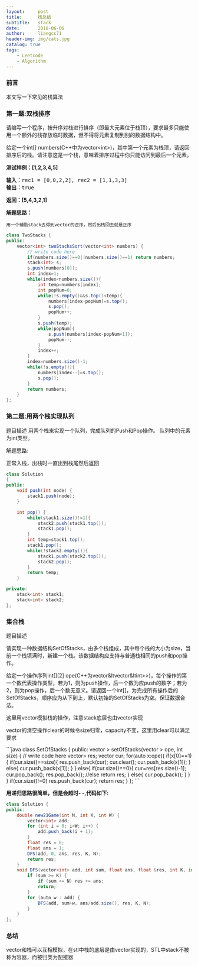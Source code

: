 ```yaml
---
layout:     post
title:      栈总结
subtitle:   stack
date:       2018-06-06
author:     liangcs71
header-img: img/cats.jpg
catalog: true
tags:
    - Leetcode
    - Algorithm
---
```



### 前言

本文写一下常见的栈算法

### 第一题:双栈排序

<p>请编写一个程序，按升序对栈进行排序（即最大元素位于栈顶），要求最多只能使用一个额外的栈存放临时数据，但不得将元素复制到别的数据结构中。</p>

<p>给定一个int[] numbers(C++中为vector&ltint>)，其中第一个元素为栈顶，请返回排序后的栈。请注意这是一个栈，意味着排序过程中你只能访问到最后一个元素。</p>

<p><strong>测试样例：[1,2,3,4,5]</strong></p>

<pre><strong>输入：</strong>rec1 = [0,0,2,2], rec2 = [1,1,3,3]
<strong>输出：</strong>true
</pre>

<p><strong>返回：[5,4,3,2,1]</strong></p>


<p><strong>解题思路：</strong></p>

	用一个辅助stack去得到vector的逆序，然后出栈回去就是正序

```java
class TwoStacks {
public:
    vector<int> twoStacksSort(vector<int> numbers) {
        // write code here
        if(numbers.size()==0||numbers.size()==1) return numbers;
        stack<int> s;
        s.push(numbers[0]);
        int index=1;
        while(index<numbers.size()){
            int temp=numbers[index];
            int popNum=0;
            while(!s.empty()&&s.top()<temp){
                numbers[index-popNum]=s.top();
                s.pop();
                popNum++;
            }
            s.push(temp);
            while(popNum){
                s.push(numbers[index-popNum+1]);
                popNum--;
            }
            index++;
        }
        index=numbers.size()-1;
        while(!s.empty()){
            numbers[index--]=s.top();
            s.pop();
        }
        return numbers;
    }
};
```

### 第二题:用两个栈实现队列

题目描述
用两个栈来实现一个队列，完成队列的Push和Pop操作。 队列中的元素为int类型。

<p> 解题思路:</p>

正常入栈，出栈时一直出到栈尾然后返回

```java
class Solution
{
public:
    void push(int node) {
        stack1.push(node);
    }

    int pop() {
        while(stack1.size()!=1){
            stack2.push(stack1.top());
            stack1.pop();
        }
        int temp=stack1.top();
        stack1.pop();
        while(!stack2.empty()){
            stack1.push(stack2.top());
            stack2.pop();
        }
        return temp;
    }

private:
    stack<int> stack1;
    stack<int> stack2;
};
```

### 集合栈

题目描述

请实现一种数据结构SetOfStacks，由多个栈组成，其中每个栈的大小为size，当前一个栈填满时，新建一个栈。该数据结构应支持与普通栈相同的push和pop操作。

给定一个操作序列int[][2] ope(C++为vector&ltvector&ltint>>)，每个操作的第一个数代表操作类型，若为1，则为push操作，后一个数为应push的数字；若为2，则为pop操作，后一个数无意义。请返回一个int[][](C++为vector&ltvector&ltint>>)，为完成所有操作后的SetOfStacks，顺序应为从下到上，默认初始的SetOfStacks为空。保证数据合法。

<p>这里用vector模拟栈的操作，注意stack底层也由vector实现</p>

<p>vector的清空操作clear的时候令size归零，capacity不变，这里用clear可以满足要求</p>
```java
class SetOfStacks {
public:
    vector<vector<int> > setOfStacks(vector<vector<int> > ope, int size) {
        // write code here
        vector<vector<int>> res;
        vector<int> cur;
        for(auto x:ope){
            if(x[0]==1){
                if(cur.size()==size){
                    res.push_back(cur);
                    cur.clear();
                    cur.push_back(x[1]);
                }
                else{
                    cur.push_back(x[1]);
                }
            }
            else{
                if(cur.size()==0){ 
                    cur=res[res.size()-1];
                    cur.pop_back(); 
                    res.pop_back();
                    //else return res;
                }
                else{
                    cur.pop_back();
                }
            }
        }
        if(cur.size()!=0) res.push_back(cur);
        return res;
    }
};
```

**用递归思路很简单，但是会超时- -,代码如下:**

```java
class Solution {
public:
    double new21Game(int N, int K, int W) {
        vector<int> add;
        for (int i = 0; i<W; i++) {
            add.push_back(i + 1);
        }
        float res = 0;
        float ans = 1;
        DFS(add, 0, ans, res, K, N);
        return res;
    }
    void DFS(vector<int> add, int sum, float ans, float &res, int K, int N) {
        if (sum >= K) {
            if (sum <= N) res += ans;
            return;
        }
        for (auto w : add) {
            DFS(add, sum+w, ans/add.size(), res, K, N);
        }
    }
};
```

### 总结

vector和栈可以互相模拟，在stl中栈的底层是由vector实现的，STL中stack不被称为容器，而被归类为配接器



```